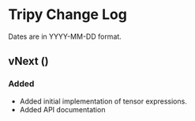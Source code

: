# Tripy Change Log

Dates are in YYYY-MM-DD format.

## vNext ()
### Added
- Added initial implementation of tensor expressions.
- Added API documentation
